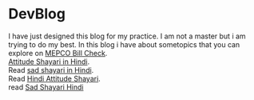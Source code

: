 # DevBlog
I have just designed this blog for my practice. I am not a master but i am trying to do my best. In this blog i have about sometopics that you can explore on <a href="https://mepcobillonlinecheck.pk/"> MEPCO Bill Check</a>.<br>
<a href="https://attitudeshayari.org.in/"> Attitude Shayari in Hindi</a>.<br>
Read <a href="https://sadshyari.com/"> sad shayari in Hindi</a>.<br>
Read <a href="https://attitudeshyari.com/"> Hindi Attitude Shayari</a>.<br>
read <a href="https://sadshayar.com/">Sad Shayari Hindi</a>
